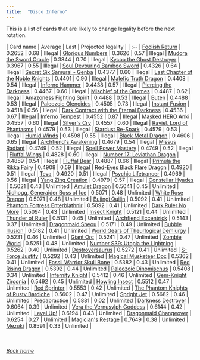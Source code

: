 ```yaml
---
title:  "Disco Inferno"
---
```


This is a list of cards that are likely to change legality before the next rotation.

| Card name | Average | Last | Projected legality |
| :-- |
[Foolish Return](https://db.ygoprodeck.com/card/?search=Foolish%20Return) | 0.2652 | 0.68 | Illegal |
[Glorious Numbers](https://db.ygoprodeck.com/card/?search=Glorious%20Numbers) | 0.3626 | 0.57 | Illegal |
[Mudora the Sword Oracle](https://db.ygoprodeck.com/card/?search=Mudora%20the%20Sword%20Oracle) | 0.3844 | 0.70 | Illegal |
[Kycoo the Ghost Destroyer](https://db.ygoprodeck.com/card/?search=Kycoo%20the%20Ghost%20Destroyer) | 0.3967 | 0.55 | Illegal |
[Soul Devouring Bamboo Sword](https://db.ygoprodeck.com/card/?search=Soul%20Devouring%20Bamboo%20Sword) | 0.4326 | 0.64 | Illegal |
[Secret Six Samurai - Genba](https://db.ygoprodeck.com/card/?search=Secret%20Six%20Samurai%20-%20Genba) | 0.4377 | 0.60 | Illegal |
[Last Chapter of the Noble Knights](https://db.ygoprodeck.com/card/?search=Last%20Chapter%20of%20the%20Noble%20Knights) | 0.4401 | 0.90 | Illegal |
[Malefic Truth Dragon](https://db.ygoprodeck.com/card/?search=Malefic%20Truth%20Dragon) | 0.4408 | 0.54 | Illegal |
[Inferno Hammer](https://db.ygoprodeck.com/card/?search=Inferno%20Hammer) | 0.4438 | 0.57 | Illegal |
[Piercing the Darkness](https://db.ygoprodeck.com/card/?search=Piercing%20the%20Darkness) | 0.4467 | 0.60 | Illegal |
[Mischief of the Gnomes](https://db.ygoprodeck.com/card/?search=Mischief%20of%20the%20Gnomes) | 0.4487 | 0.62 | Illegal |
[Amazoness Fighting Spirit](https://db.ygoprodeck.com/card/?search=Amazoness%20Fighting%20Spirit) | 0.4488 | 0.53 | Illegal |
[Buten](https://db.ygoprodeck.com/card/?search=Buten) | 0.4488 | 0.53 | Illegal |
[Paleozoic Olenoides](https://db.ygoprodeck.com/card/?search=Paleozoic%20Olenoides) | 0.4505 | 0.73 | Illegal |
[Instant Fusion](https://db.ygoprodeck.com/card/?search=Instant%20Fusion) | 0.4518 | 0.56 | Illegal |
[Dark Contract with the Eternal Darkness](https://db.ygoprodeck.com/card/?search=Dark%20Contract%20with%20the%20Eternal%20Darkness) | 0.4536 | 0.67 | Illegal |
[Inferno Tempest](https://db.ygoprodeck.com/card/?search=Inferno%20Tempest) | 0.4552 | 0.87 | Illegal |
[Masked HERO Anki](https://db.ygoprodeck.com/card/?search=Masked%20HERO%20Anki) | 0.4557 | 0.60 | Illegal |
[Silver's Cry](https://db.ygoprodeck.com/card/?search=Silver's%20Cry) | 0.4557 | 0.60 | Illegal |
[Raviel, Lord of Phantasms](https://db.ygoprodeck.com/card/?search=Raviel,%20Lord%20of%20Phantasms) | 0.4579 | 0.53 | Illegal |
[Stardust Re-Spark](https://db.ygoprodeck.com/card/?search=Stardust%20Re-Spark) | 0.4579 | 0.53 | Illegal |
[Humid Winds](https://db.ygoprodeck.com/card/?search=Humid%20Winds) | 0.4598 | 0.55 | Illegal |
[Black Metal Dragon](https://db.ygoprodeck.com/card/?search=Black%20Metal%20Dragon) | 0.4606 | 0.65 | Illegal |
[Archfiend's Awakening](https://db.ygoprodeck.com/card/?search=Archfiend's%20Awakening) | 0.4679 | 0.54 | Illegal |
[Missus Radiant](https://db.ygoprodeck.com/card/?search=Missus%20Radiant) | 0.4749 | 0.52 | Illegal |
[Spell Power Mastery](https://db.ygoprodeck.com/card/?search=Spell%20Power%20Mastery) | 0.4749 | 0.52 | Illegal |
[Fluffal Wings](https://db.ygoprodeck.com/card/?search=Fluffal%20Wings) | 0.4828 | 0.60 | Illegal |
[Number 17: Leviathan Dragon](https://db.ygoprodeck.com/card/?search=Number%2017:%20Leviathan%20Dragon) | 0.4859 | 0.54 | Illegal |
[Fluffal Bear](https://db.ygoprodeck.com/card/?search=Fluffal%20Bear) | 0.4887 | 0.66 | Illegal |
[Primula the Rikka Fairy](https://db.ygoprodeck.com/card/?search=Primula%20the%20Rikka%20Fairy) | 0.4908 | 0.59 | Illegal |
[Red-Eyes Black Flare Dragon](https://db.ygoprodeck.com/card/?search=Red-Eyes%20Black%20Flare%20Dragon) | 0.4920 | 0.51 | Illegal |
[Teva](https://db.ygoprodeck.com/card/?search=Teva) | 0.4920 | 0.51 | Illegal |
[Psychic Lifetrancer](https://db.ygoprodeck.com/card/?search=Psychic%20Lifetrancer) | 0.4969 | 0.56 | Illegal |
[Yang Zing Creation](https://db.ygoprodeck.com/card/?search=Yang%20Zing%20Creation) | 0.4979 | 0.57 | Illegal |
[Constellar Hyades](https://db.ygoprodeck.com/card/?search=Constellar%20Hyades) | 0.5021 | 0.43 | Unlimited |
[Amulet Dragon](https://db.ygoprodeck.com/card/?search=Amulet%20Dragon) | 0.5041 | 0.45 | Unlimited |
[Nidhogg, Generaider Boss of Ice](https://db.ygoprodeck.com/card/?search=Nidhogg,%20Generaider%20Boss%20of%20Ice) | 0.5071 | 0.48 | Unlimited |
[White Rose Dragon](https://db.ygoprodeck.com/card/?search=White%20Rose%20Dragon) | 0.5071 | 0.48 | Unlimited |
[Bujingi Quilin](https://db.ygoprodeck.com/card/?search=Bujingi%20Quilin) | 0.5092 | 0.41 | Unlimited |
[Phantom Fortress Enterblathnir](https://db.ygoprodeck.com/card/?search=Phantom%20Fortress%20Enterblathnir) | 0.5092 | 0.41 | Unlimited |
[Dark Ruler No More](https://db.ygoprodeck.com/card/?search=Dark%20Ruler%20No%20More) | 0.5094 | 0.43 | Unlimited |
[Insect Knight](https://db.ygoprodeck.com/card/?search=Insect%20Knight) | 0.5121 | 0.44 | Unlimited |
[Thunder of Ruler](https://db.ygoprodeck.com/card/?search=Thunder%20of%20Ruler) | 0.5131 | 0.45 | Unlimited |
[Archfiend Eccentrick](https://db.ygoprodeck.com/card/?search=Archfiend%20Eccentrick) | 0.5143 | 0.37 | Unlimited |
[Dragonmaid Sheou](https://db.ygoprodeck.com/card/?search=Dragonmaid%20Sheou) | 0.5171 | 0.49 | Unlimited |
[Bubble Illusion](https://db.ygoprodeck.com/card/?search=Bubble%20Illusion) | 0.5182 | 0.41 | Unlimited |
[World Gears of Theurlogical Demiurgy](https://db.ygoprodeck.com/card/?search=World%20Gears%20of%20Theurlogical%20Demiurgy) | 0.5231 | 0.46 | Unlimited |
[Giant Orc](https://db.ygoprodeck.com/card/?search=Giant%20Orc) | 0.5241 | 0.47 | Unlimited |
[Zombie World](https://db.ygoprodeck.com/card/?search=Zombie%20World) | 0.5251 | 0.48 | Unlimited |
[Number S39: Utopia the Lightning](https://db.ygoprodeck.com/card/?search=Number%20S39:%20Utopia%20the%20Lightning) | 0.5262 | 0.40 | Unlimited |
[Destroyersaurus](https://db.ygoprodeck.com/card/?search=Destroyersaurus) | 0.5272 | 0.41 | Unlimited |
[S-Force Justify](https://db.ygoprodeck.com/card/?search=S-Force%20Justify) | 0.5292 | 0.43 | Unlimited |
[Magical Musketeer Doc](https://db.ygoprodeck.com/card/?search=Magical%20Musketeer%20Doc) | 0.5362 | 0.41 | Unlimited |
[Fossil Warrior Skull Bone](https://db.ygoprodeck.com/card/?search=Fossil%20Warrior%20Skull%20Bone) | 0.5382 | 0.43 | Unlimited |
[Red Rising Dragon](https://db.ygoprodeck.com/card/?search=Red%20Rising%20Dragon) | 0.5392 | 0.44 | Unlimited |
[Paleozoic Dinomischus](https://db.ygoprodeck.com/card/?search=Paleozoic%20Dinomischus) | 0.5408 | 0.34 | Unlimited |
[Infernity Knight](https://db.ygoprodeck.com/card/?search=Infernity%20Knight) | 0.5412 | 0.46 | Unlimited |
[Gem-Knight Zirconia](https://db.ygoprodeck.com/card/?search=Gem-Knight%20Zirconia) | 0.5492 | 0.45 | Unlimited |
[Howling Insect](https://db.ygoprodeck.com/card/?search=Howling%20Insect) | 0.5512 | 0.47 | Unlimited |
[Red Sprinter](https://db.ygoprodeck.com/card/?search=Red%20Sprinter) | 0.5553 | 0.42 | Unlimited |
[The Phantom Knights of Rusty Bardiche](https://db.ygoprodeck.com/card/?search=The%20Phantom%20Knights%20of%20Rusty%20Bardiche) | 0.5602 | 0.47 | Unlimited |
[Spright Jet](https://db.ygoprodeck.com/card/?search=Spright%20Jet) | 0.5682 | 0.46 | Unlimited |
[Predapractice](https://db.ygoprodeck.com/card/?search=Predapractice) | 0.5881 | 0.02 | Unlimited |
[Darkness Destroyer](https://db.ygoprodeck.com/card/?search=Darkness%20Destroyer) | 0.6064 | 0.39 | Unlimited |
[Vera the Vernusylph Goddess](https://db.ygoprodeck.com/card/?search=Vera%20the%20Vernusylph%20Goddess) | 0.6144 | 0.42 | Unlimited |
[Level Up!](https://db.ygoprodeck.com/card/?search=Level%20Up!) | 0.6194 | 0.43 | Unlimited |
[Dragonmaid Changeover](https://db.ygoprodeck.com/card/?search=Dragonmaid%20Changeover) | 0.6254 | 0.27 | Unlimited |
[Magician's Restage](https://db.ygoprodeck.com/card/?search=Magician's%20Restage) | 0.7649 | 0.38 | Unlimited |
[Mezuki](https://db.ygoprodeck.com/card/?search=Mezuki) | 0.8591 | 0.33 | Unlimited |

<br>

###### [Back home](index)